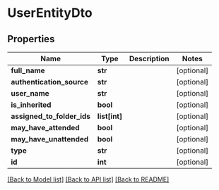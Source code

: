 # UserEntityDto

## Properties
Name | Type | Description | Notes
------------ | ------------- | ------------- | -------------
**full_name** | **str** |  | [optional] 
**authentication_source** | **str** |  | [optional] 
**user_name** | **str** |  | [optional] 
**is_inherited** | **bool** |  | [optional] 
**assigned_to_folder_ids** | **list[int]** |  | [optional] 
**may_have_attended** | **bool** |  | [optional] 
**may_have_unattended** | **bool** |  | [optional] 
**type** | **str** |  | [optional] 
**id** | **int** |  | [optional] 

[[Back to Model list]](../README.md#documentation-for-models) [[Back to API list]](../README.md#documentation-for-api-endpoints) [[Back to README]](../README.md)


